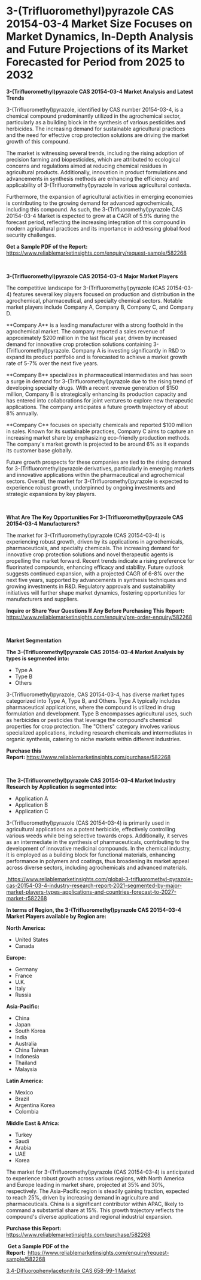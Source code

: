 <p><h1>3-(Trifluoromethyl)pyrazole CAS 20154-03-4 Market Size Focuses on Market Dynamics, In-Depth Analysis and Future Projections of its Market Forecasted for Period from 2025 to 2032</h1></p><p><strong>3-(Trifluoromethyl)pyrazole CAS 20154-03-4 Market Analysis and Latest Trends</strong></p>
<p><p>3-(Trifluoromethyl)pyrazole, identified by CAS number 20154-03-4, is a chemical compound predominantly utilized in the agrochemical sector, particularly as a building block in the synthesis of various pesticides and herbicides. The increasing demand for sustainable agricultural practices and the need for effective crop protection solutions are driving the market growth of this compound. </p><p>The market is witnessing several trends, including the rising adoption of precision farming and biopesticides, which are attributed to ecological concerns and regulations aimed at reducing chemical residues in agricultural products. Additionally, innovation in product formulations and advancements in synthesis methods are enhancing the efficiency and applicability of 3-(Trifluoromethyl)pyrazole in various agricultural contexts.</p><p>Furthermore, the expansion of agricultural activities in emerging economies is contributing to the growing demand for advanced agrochemicals, including this compound. As such, the 3-(Trifluoromethyl)pyrazole CAS 20154-03-4 Market is expected to grow at a CAGR of 5.9% during the forecast period, reflecting the increasing integration of this compound in modern agricultural practices and its importance in addressing global food security challenges.</p></p>
<p><strong>Get a Sample PDF of the Report:&nbsp;</strong> <a href="https://www.reliablemarketinsights.com/enquiry/request-sample/582268?utm_campaign=2197&utm_medium=2&utm_source=Github&utm_content=ia&utm_term=23032025&utm_id=3-trifluoromethylpyrazole-cas-20154-03-4">https://www.reliablemarketinsights.com/enquiry/request-sample/582268</a></p>
<p>&nbsp;</p>
<p><strong>3-(Trifluoromethyl)pyrazole CAS 20154-03-4 Major Market Players</strong></p>
<p><p>The competitive landscape for 3-(Trifluoromethyl)pyrazole (CAS 20154-03-4) features several key players focused on production and distribution in the agrochemical, pharmaceutical, and specialty chemical sectors. Notable market players include Company A, Company B, Company C, and Company D.</p><p>**Company A** is a leading manufacturer with a strong foothold in the agrochemical market. The company reported a sales revenue of approximately $200 million in the last fiscal year, driven by increased demand for innovative crop protection solutions containing 3-(Trifluoromethyl)pyrazole. Company A is investing significantly in R&D to expand its product portfolio and is forecasted to achieve a market growth rate of 5-7% over the next five years.</p><p>**Company B** specializes in pharmaceutical intermediates and has seen a surge in demand for 3-(Trifluoromethyl)pyrazole due to the rising trend of developing specialty drugs. With a recent revenue generation of $150 million, Company B is strategically enhancing its production capacity and has entered into collaborations for joint ventures to explore new therapeutic applications. The company anticipates a future growth trajectory of about 8% annually.</p><p>**Company C** focuses on specialty chemicals and reported $100 million in sales. Known for its sustainable practices, Company C aims to capture an increasing market share by emphasizing eco-friendly production methods. The company's market growth is projected to be around 6% as it expands its customer base globally.</p><p>Future growth prospects for these companies are tied to the rising demand for 3-(Trifluoromethyl)pyrazole derivatives, particularly in emerging markets and innovative applications within the pharmaceutical and agrochemical sectors. Overall, the market for 3-(Trifluoromethyl)pyrazole is expected to experience robust growth, underpinned by ongoing investments and strategic expansions by key players.</p></p>
<p>&nbsp;</p>
<p><strong>What Are The Key Opportunities For 3-(Trifluoromethyl)pyrazole CAS 20154-03-4 Manufacturers?</strong></p>
<p><p>The market for 3-(Trifluoromethyl)pyrazole (CAS 20154-03-4) is experiencing robust growth, driven by its applications in agrochemicals, pharmaceuticals, and specialty chemicals. The increasing demand for innovative crop protection solutions and novel therapeutic agents is propelling the market forward. Recent trends indicate a rising preference for fluorinated compounds, enhancing efficacy and stability. Future outlook suggests continued expansion, with a projected CAGR of 6-8% over the next five years, supported by advancements in synthesis techniques and growing investments in R&D. Regulatory approvals and sustainability initiatives will further shape market dynamics, fostering opportunities for manufacturers and suppliers.</p></p>
<p><strong>Inquire or Share Your Questions If Any Before Purchasing This Report:</strong> <a href="https://www.reliablemarketinsights.com/enquiry/pre-order-enquiry/582268?utm_campaign=2197&utm_medium=2&utm_source=Github&utm_content=ia&utm_term=23032025&utm_id=3-trifluoromethylpyrazole-cas-20154-03-4">https://www.reliablemarketinsights.com/enquiry/pre-order-enquiry/582268</a></p>
<p>&nbsp;</p>
<p><strong>Market Segmentation</strong></p>
<p><strong>The 3-(Trifluoromethyl)pyrazole CAS 20154-03-4 Market Analysis by types is segmented into:</strong></p>
<p><ul><li>Type A</li><li>Type B</li><li>Others</li></ul></p>
<p><p>3-(Trifluoromethyl)pyrazole, CAS 20154-03-4, has diverse market types categorized into Type A, Type B, and Others. Type A typically includes pharmaceutical applications, where the compound is utilized in drug formulation and development. Type B encompasses agricultural uses, such as herbicides or pesticides that leverage the compound's chemical properties for crop protection. The "Others" category involves various specialized applications, including research chemicals and intermediates in organic synthesis, catering to niche markets within different industries.</p></p>
<p><strong>Purchase this Report:&nbsp;</strong><a href="https://www.reliablemarketinsights.com/purchase/582268?utm_campaign=2197&utm_medium=2&utm_source=Github&utm_content=ia&utm_term=23032025&utm_id=3-trifluoromethylpyrazole-cas-20154-03-4">https://www.reliablemarketinsights.com/purchase/582268</a></p>
<p>&nbsp;</p>
<p><strong>The 3-(Trifluoromethyl)pyrazole CAS 20154-03-4 Market Industry Research by Application is segmented into:</strong></p>
<p><ul><li>Application A</li><li>Application B</li><li>Application C</li></ul></p>
<p><p>3-(Trifluoromethyl)pyrazole (CAS 20154-03-4) is primarily used in agricultural applications as a potent herbicide, effectively controlling various weeds while being selective towards crops. Additionally, it serves as an intermediate in the synthesis of pharmaceuticals, contributing to the development of innovative medicinal compounds. In the chemical industry, it is employed as a building block for functional materials, enhancing performance in polymers and coatings, thus broadening its market appeal across diverse sectors, including agrochemicals and advanced materials.</p></p>
<p><a href="https://www.reliablemarketinsights.com/global-3-trifluoromethyl-pyrazole-cas-20154-03-4-industry-research-report-2021-segmented-by-major-market-players-types-applications-and-countries-forecast-to-2027-market-r582268?utm_campaign=2197&utm_medium=2&utm_source=Github&utm_content=ia&utm_term=23032025&utm_id=3-trifluoromethylpyrazole-cas-20154-03-4">&nbsp;https://www.reliablemarketinsights.com/global-3-trifluoromethyl-pyrazole-cas-20154-03-4-industry-research-report-2021-segmented-by-major-market-players-types-applications-and-countries-forecast-to-2027-market-r582268</a></p>
<p><strong>In terms of Region, the 3-(Trifluoromethyl)pyrazole CAS 20154-03-4 Market Players available by Region are:</strong></p>
<p>
    <p> <strong> North America: </strong>
        <ul>
            <li>United States</li>
            <li>Canada</li>
        </ul>
        </p> 
    <p> <strong> Europe: </strong>
        <ul>
            <li>Germany</li>
            <li>France</li>
            <li>U.K.</li>
            <li>Italy</li>
            <li>Russia</li>
        </ul>
        </p> 
    <p> <strong> Asia-Pacific: </strong>
        <ul>
            <li>China</li>
            <li>Japan</li>
            <li>South Korea</li>
            <li>India</li>
            <li>Australia</li>
            <li>China Taiwan</li>
            <li>Indonesia</li>
            <li>Thailand</li>
            <li>Malaysia</li>
        </ul>
        </p> 
    <p> <strong> Latin America: </strong>
        <ul>
            <li>Mexico</li>
            <li>Brazil</li>
            <li>Argentina Korea</li>
            <li>Colombia</li>
        </ul>
        </p> 
    <p> <strong> Middle East & Africa: </strong>
        <ul>
            <li>Turkey</li>
            <li>Saudi</li>
            <li>Arabia</li>
            <li>UAE</li>
            <li>Korea</li>
        </ul>
    </p>
    </p>
<p><p>The market for 3-(Trifluoromethyl)pyrazole (CAS 20154-03-4) is anticipated to experience robust growth across various regions, with North America and Europe leading in market share, projected at 35% and 30%, respectively. The Asia-Pacific region is steadily gaining traction, expected to reach 25%, driven by increasing demand in agriculture and pharmaceuticals. China is a significant contributor within APAC, likely to command a substantial share at 15%. This growth trajectory reflects the compound's diverse applications and regional industrial expansion.</p></p>
<p><strong>Purchase this Report: </strong><a href="https://www.reliablemarketinsights.com/purchase/582268?utm_campaign=2197&utm_medium=2&utm_source=Github&utm_content=ia&utm_term=23032025&utm_id=3-trifluoromethylpyrazole-cas-20154-03-4">https://www.reliablemarketinsights.com/purchase/582268</a></p>
<p>&nbsp;<strong>Get a Sample PDF of the Report:&nbsp;&nbsp;</strong><a href="https://www.reliablemarketinsights.com/enquiry/request-sample/582268?utm_campaign=2197&utm_medium=2&utm_source=Github&utm_content=ia&utm_term=23032025&utm_id=3-trifluoromethylpyrazole-cas-20154-03-4">https://www.reliablemarketinsights.com/enquiry/request-sample/582268</a></p>
<p><strong></strong></p>
<p><p><a href="https://github.com/jerhoskinson197676/Market-Research-Report-List-1/blob/main/34-difluorophenylacetonitrile-cas-658-99-1-market.md?utm_campaign=2197&utm_medium=2&utm_source=Github&utm_content=ia&utm_term=23032025&utm_id=3-trifluoromethylpyrazole-cas-20154-03-4">3,4-Difluorophenylacetonitrile CAS 658-99-1 Market</a></p></p>
